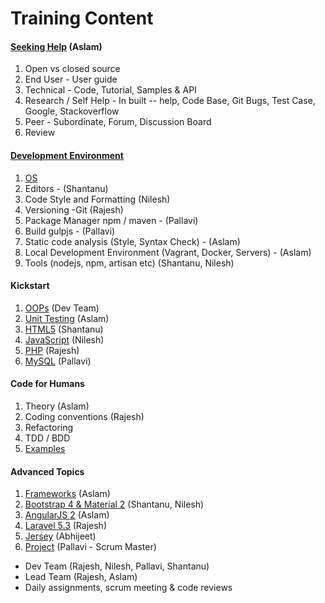 # Training Content
#### [Seeking Help](help.md) (Aslam)
1. Open vs closed source
2. End User - User guide
3. Technical - Code, Tutorial, Samples & API
4. Research / Self Help - In built -- help, Code Base, Git Bugs, Test Case, Google, Stackoverflow
5. Peer - Subordinate, Forum, Discussion Board
6. Review

#### [Development Environment](dev-env.md)
1. [OS](linux.md)
1. Editors - (Shantanu)
2. Code Style and Formatting (Nilesh)
3. Versioning  -Git (Rajesh)
4. Package Manager npm / maven - (Pallavi)
5. Build gulpjs - (Pallavi) 
6. Static code analysis (Style, Syntax Check) - (Aslam)
7. Local Development Environment (Vagrant, Docker, Servers) - (Aslam)
8. Tools (nodejs, npm, artisan etc) (Shantanu, Nilesh)

#### Kickstart
1. [OOPs](oops.md) (Dev Team)
2. [Unit Testing](testing.md) (Aslam)
1. [HTML5](html) (Shantanu)
2. [JavaScript](javaScript.md) (Nilesh)
3. [PHP](php.md) (Rajesh)
4. [MySQL](mysql.md) (Pallavi)

#### Code for Humans
1. Theory (Aslam)
2. Coding conventions (Rajesh)
3. Refactoring
4. TDD / BDD
5. [Examples](code.md)

#### Advanced Topics
1. [Frameworks](frameworks.md) (Aslam)
1. [Bootstrap 4 & Material 2](bs-md.md) (Shantanu, Nilesh)
2. [AngularJS 2](angular2.md) (Aslam)
3. [Laravel 5.3](laravel.md) (Rajesh)
4. [Jersey](jersey.md) (Abhijeet)
5. [Project](project.md) (Pallavi - Scrum Master)

* Dev Team (Rajesh, Nilesh, Pallavi, Shantanu)
* Lead Team (Rajesh, Aslam)
* Daily assignments, scrum meeting & code reviews
